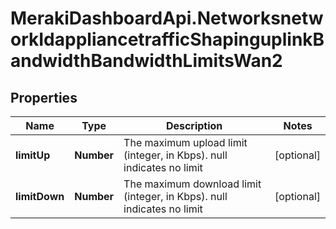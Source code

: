 # MerakiDashboardApi.NetworksnetworkIdappliancetrafficShapinguplinkBandwidthBandwidthLimitsWan2

## Properties
Name | Type | Description | Notes
------------ | ------------- | ------------- | -------------
**limitUp** | **Number** | The maximum upload limit (integer, in Kbps). null indicates no limit | [optional] 
**limitDown** | **Number** | The maximum download limit (integer, in Kbps). null indicates no limit | [optional] 


